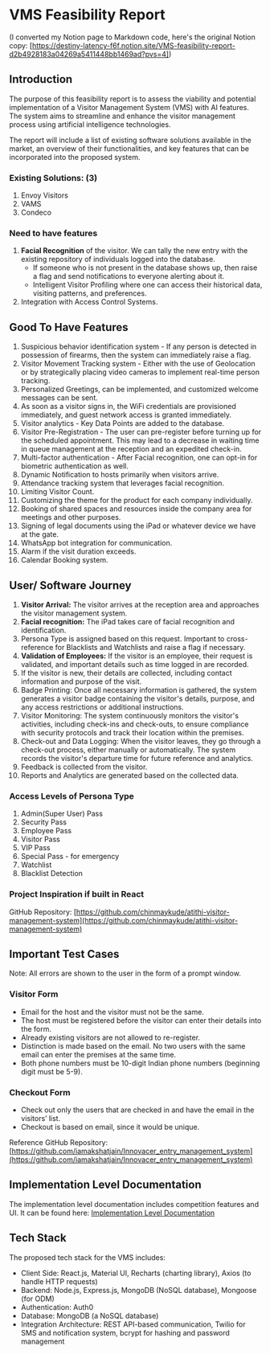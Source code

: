 # VMS Feasibility Report

(I converted my Notion page to Markdown code, here's the original Notion copy: [https://destiny-latency-f6f.notion.site/VMS-feasibility-report-d2b4928183a04269a5411448bb1469ad?pvs=4])

## Introduction

The purpose of this feasibility report is to assess the viability and potential implementation of a Visitor Management System (VMS) with AI features. The system aims to streamline and enhance the visitor management process using artificial intelligence technologies. 

The report will include a list of existing software solutions available in the market, an overview of their functionalities, and key features that can be incorporated into the proposed system.

### Existing Solutions: (3)

1. Envoy Visitors
2. VAMS
3. Condeco

### Need to have features

1. **Facial Recognition** of the visitor. We can tally the new entry with the existing repository of individuals logged into the database. 
   - If someone who is not present in the database shows up, then raise a flag and send notifications to everyone alerting about it.
   - Intelligent Visitor Profiling where one can access their historical data, visiting patterns, and preferences.
2. Integration with Access Control Systems.

## Good To Have Features

1. Suspicious behavior identification system - If any person is detected in possession of firearms, then the system can immediately raise a flag. 
2. Visitor Movement Tracking system - Either with the use of Geolocation or by strategically placing video cameras to implement real-time person tracking. 
3. Personalized Greetings, can be implemented, and customized welcome messages can be sent. 
4. As soon as a visitor signs in, the WiFi credentials are provisioned immediately, and guest network access is granted immediately. 
5. Visitor analytics - Key Data Points are added to the database. 
6. Visitor Pre-Registration - The user can pre-register before turning up for the scheduled appointment. This may lead to a decrease in waiting time in queue management at the reception and an expedited check-in. 
7. Multi-factor authentication - After Facial recognition, one can opt-in for biometric authentication as well. 
8. Dynamic Notification to hosts primarily when visitors arrive. 
9. Attendance tracking system that leverages facial recognition. 
10. Limiting Visitor Count. 
11. Customizing the theme for the product for each company individually. 
12. Booking of shared spaces and resources inside the company area for meetings and other purposes. 
13. Signing of legal documents using the iPad or whatever device we have at the gate. 
14. WhatsApp bot integration for communication. 
15. Alarm if the visit duration exceeds. 
16. Calendar Booking system. 

## User/ Software Journey

1. **Visitor Arrival:** The visitor arrives at the reception area and approaches the visitor management system.
2. **Facial recognition:** The iPad takes care of facial recognition and identification. 
3. Persona Type is assigned based on this request. Important to cross-reference for Blacklists and Watchlists and raise a flag if necessary.
4. **Validation of Employees:** If the visitor is an employee, their request is validated, and important details such as time logged in are recorded. 
5. If the visitor is new, their details are collected, including contact information and purpose of the visit. 
6. Badge Printing: Once all necessary information is gathered, the system generates a visitor badge containing the visitor's details, purpose, and any access restrictions or additional instructions.
7. Visitor Monitoring: The system continuously monitors the visitor's activities, including check-ins and check-outs, to ensure compliance with security protocols and track their location within the premises.
8. Check-out and Data Logging: When the visitor leaves, they go through a check-out process, either manually or automatically. The system records the visitor's departure time for future reference and analytics.
9. Feedback is collected from the visitor. 
10. Reports and Analytics are generated based on the collected data. 

### Access Levels of Persona Type

1. Admin(Super User) Pass
2. Security Pass 
3. Employee Pass 
4. Visitor Pass
5. VIP Pass
6. Special Pass - for emergency   
7. Watchlist
8. Blacklist Detection 

### Project Inspiration if built in React

GitHub Repository: [https://github.com/chinmaykude/atithi-visitor-management-system](https://github.com/chinmaykude/atithi-visitor-management-system)

## Important Test Cases

Note: All errors are shown to the user in the form of a prompt window.

### Visitor Form

- Email for the host and the visitor must not be the same.
- The host must be registered before the visitor can enter their details into the form.
- Already existing visitors are not allowed to re-register.
- Distinction is made based on the email. No two users with the same email can enter the premises at the same time.
- Both phone numbers must be 10-digit Indian phone numbers (beginning digit must be 5-9).

### Checkout Form
    
- Check out only the users that are checked in and have the email in the visitors’ list.
- Checkout is based on email, since it would be unique.

Reference GitHub Repository: [https://github.com/iamakshatjain/Innovacer_entry_management_system](https://github.com/iamakshatjain/Innovacer_entry_management_system)

## Implementation Level Documentation

The implementation level documentation includes competition features and UI. It can be found here: [Implementation Level Documentation](https://docs.google.com/document/d/1qz9gmwR5ELZh7UDKF9NSgxJv0WxzNzaFOjChUN4zUzM/edit)

## Tech Stack

The proposed tech stack for the VMS includes:

- Client Side: React.js, Material UI, Recharts (charting library), Axios (to handle HTTP requests)
- Backend: Node.js, Express.js, MongoDB (NoSQL database), Mongoose (for ODM)
- Authentication: Auth0
- Database: MongoDB (a NoSQL database)
- Integration Architecture: REST API-based communication, Twilio for SMS and notification system, bcrypt for hashing and password management
